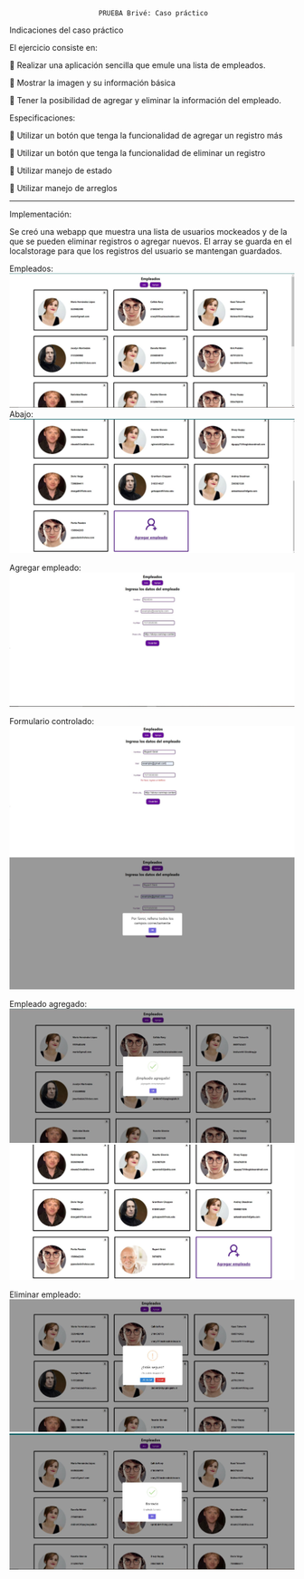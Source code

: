                           PRUEBA Brivé: Caso práctico


Indicaciones del caso práctico

El ejercicio consiste en:

 Realizar una aplicación sencilla que emule una lista de empleados.

 Mostrar la imagen y su información básica

 Tener la posibilidad de agregar y eliminar la información del empleado.



Especificaciones:

 Utilizar un botón que tenga la funcionalidad de agregar un registro más

 Utilizar un botón que tenga la funcionalidad de eliminar un registro

 Utilizar manejo de estado

 Utilizar manejo de arreglos


--------------------------------------------------------------------------------------------

Implementación:

Se creó una webapp que muestra una lista de usuarios mockeados y de la que se pueden eliminar registros o agregar nuevos.
El array se guarda en el localstorage para que los registros del usuario se mantengan guardados.

Empleados:
<img src="https://github.com/AleEspinozama/empleados/blob/main/images/1.JPG?raw=true" alt="Empleados"/>
Abajo:
<img src="https://github.com/AleEspinozama/empleados/blob/main/images/2.JPG?raw=true" alt="Empleados"/>

Agregar empleado:
<img src="https://github.com/AleEspinozama/empleados/blob/main/images/3.JPG?raw=true" alt="Empleados"/>

Formulario controlado:
<img src="https://github.com/AleEspinozama/empleados/blob/main/images/4.JPG?raw=true" alt="Empleados"/>
<img src="https://github.com/AleEspinozama/empleados/blob/main/images/5.JPG?raw=true" alt="Empleados"/>

Empleado agregado:
<img src="https://github.com/AleEspinozama/empleados/blob/main/images/6.JPG?raw=true" alt="Empleados"/>
<img src="https://github.com/AleEspinozama/empleados/blob/main/images/7.JPG?raw=true" alt="Empleados"/>

Eliminar empleado:
<img src="https://github.com/AleEspinozama/empleados/blob/main/images/8.JPG?raw=true" alt="Empleados"/>
<img src="https://github.com/AleEspinozama/empleados/blob/main/images/9.JPG?raw=true" alt="Empleados"/>



